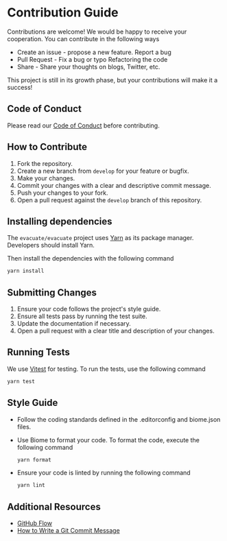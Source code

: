 # Contribution Guide

Contributions are welcome! We would be happy to receive your cooperation. You can contribute in the following ways

- Create an issue - propose a new feature. Report a bug
- Pull Request - Fix a bug or typo Refactoring the code
- Share - Share your thoughts on blogs, Twitter, etc.

This project is still in its growth phase, but your contributions will make it a success!

## Code of Conduct

Please read our [Code of Conduct](docs/CODE_OF_CONDUCT.md) before contributing.

## How to Contribute

1. Fork the repository.
2. Create a new branch from `develop` for your feature or bugfix.
3. Make your changes.
4. Commit your changes with a clear and descriptive commit message.
5. Push your changes to your fork.
6. Open a pull request against the `develop` branch of this repository.

## Installing dependencies

The `evacuate/evacuate` project uses [Yarn](https://yarnpkg.com/) as its package manager. Developers should install Yarn.

Then install the dependencies with the following command

```bash
yarn install
```

## Submitting Changes

1. Ensure your code follows the project's style guide.
2. Ensure all tests pass by running the test suite.
3. Update the documentation if necessary.
4. Open a pull request with a clear title and description of your changes.

## Running Tests

We use [Vitest](https://vitest.dev/) for testing. To run the tests, use the following command

```bash
yarn test
```

## Style Guide

- Follow the coding standards defined in the .editorconfig and biome.json files.
- Use Biome to format your code. To format the code, execute the following command

  ```bash
  yarn format
  ```

- Ensure your code is linted by running the following command

  ```bash
  yarn lint
  ```

## Additional Resources

- [GitHub Flow](https://guides.github.com/introduction/flow/)
- [How to Write a Git Commit Message](https://chris.beams.io/posts/git-commit/)
